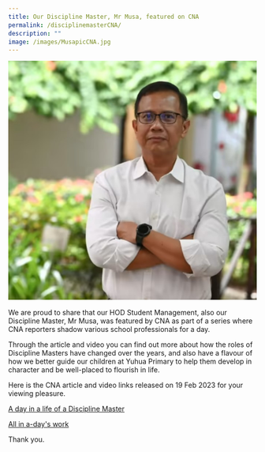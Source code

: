 ```yaml
---
title: Our Discipline Master, Mr Musa, featured on CNA
permalink: /disciplinemasterCNA/
description: ""
image: /images/MusapicCNA.jpg
---
```



![](/images/MusapicCNA.jpg)

We are proud to share that our HOD Student Management, also our Discipline Master, Mr Musa, was featured by CNA as part of a series where CNA reporters shadow various school professionals for a day. 

Through the article and video you can find out more about how the roles of Discipline Masters have changed over the years, and also have a flavour of how we better guide our children at Yuhua Primary to help them develop in character and be well-placed to flourish in life. 

Here is the CNA article and video links released on 19 Feb 2023 for your viewing pleasure. 

[A day in a life of a Discipline Master](https://www.channelnewsasia.com/singapore/discipline-master-primary-school-teachers-moe-yuhua-3280481)

[All in a-day's work](https://www.channelnewsasia.com/watch/school-work-discipline-master-who-teaches-students-make-better-choices-video-3286616?cid=internal_sharetool_iphone_19022023_cna)


Thank you.